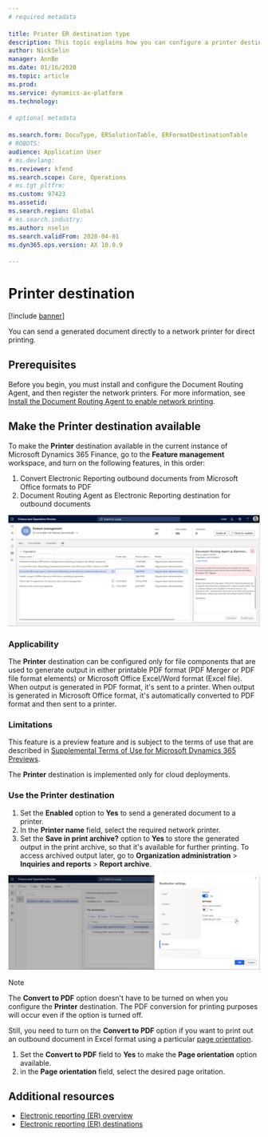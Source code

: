 ```yaml
---
# required metadata

title: Printer ER destination type
description: This topic explains how you can configure a printer destination for each FOLDER or FILE component of an Electronic reporting (ER) format that is configured to generate outbound documents in either PDF or Microsoft Office formats (Excel\Word). 
author: NickSelin
manager: AnnBe
ms.date: 01/16/2020
ms.topic: article
ms.prod: 
ms.service: dynamics-ax-platform
ms.technology: 

# optional metadata

ms.search.form: DocuType, ERSolutionTable, ERFormatDestinationTable
# ROBOTS: 
audience: Application User
# ms.devlang: 
ms.reviewer: kfend
ms.search.scope: Core, Operations
# ms.tgt_pltfrm: 
ms.custom: 97423
ms.assetid: 
ms.search.region: Global
# ms.search.industry: 
ms.author: nselin
ms.search.validFrom: 2020-04-01
ms.dyn365.ops.version: AX 10.0.9

---
```


# <a name="PrinterDestinationType"></a>Printer destination

[!include [banner](../includes/banner.md)]

You can send a generated document directly to a network printer for direct printing.

## Prerequisites

Before you begin, you must install and configure the Document Routing Agent, and then register the network printers. For more information, see [Install the Document Routing Agent to enable network printing](https://docs.microsoft.com/dynamics365/fin-ops-core/dev-itpro/analytics/install-document-routing-agent).

## Make the Printer destination available

To make the **Printer** destination available in the current instance of Microsoft Dynamics 365 Finance, go to the **Feature management** workspace, and turn on the following features, in this order:

1. Convert Electronic Reporting outbound documents from Microsoft Office formats to PDF
2. Document Routing Agent as Electronic Reporting destination for outbound documents

[![Turning on the ER printer destination feature in Feature management](./media/ER_Destinations-EnablePrinterDestinationFeature.png)](./media/ER_Destinations-EnablePrinterDestinationFeature.png)

### Applicability

The **Printer** destination can be configured only for file components that are used to generate output in either printable PDF format (PDF Merger or PDF file format elements) or Microsoft Office Excel/Word format (Excel file). When output is generated in PDF format, it's sent to a printer. When output is generated in Microsoft Office format, it's automatically converted to PDF format and then sent to a printer.

### Limitations

This feature is a preview feature and is subject to the terms of use that are described in [Supplemental Terms of Use for Microsoft Dynamics 365 Previews](https://go.microsoft.com/fwlink/?linkid=2105274).

The **Printer** destination is implemented only for cloud deployments.

### Use the Printer destination

1. Set the **Enabled** option to **Yes** to send a generated document to a printer.
2. In the **Printer name** field, select the required network printer.
3. Set the **Save in print archive?** option to **Yes** to store the generated output in the print archive, so that it's available for further printing. To access archived output later, go to **Organization administration** \> **Inquiries and reports** \> **Report archive**.

[![Using the Printer destination](./media/ER_Destinations-PrinterDestination.png)](./media/ER_Destinations-PrinterDestination.png)

> [!NOTE]
> The **Convert to PDF** option doesn't have to be turned on when you configure the **Printer** destination. The PDF conversion for printing purposes will occur even if the option is turned off.

Still, you need to turn on the **Convert to PDF** option if you want to print out an outbound document in Excel format using a particular [page orientation](electronic-reporting-destinations.md#SelectPdfPageOrientation).

1. Set the **Convert to PDF** field to **Yes** to make the **Page orientation** option available.
2. in the **Page orientation** field, select the desired page oritation.

## Additional resources

- [Electronic reporting (ER) overview](general-electronic-reporting.md)
- [Electronic reporting (ER) destinations](electronic-reporting-destinations.md)

